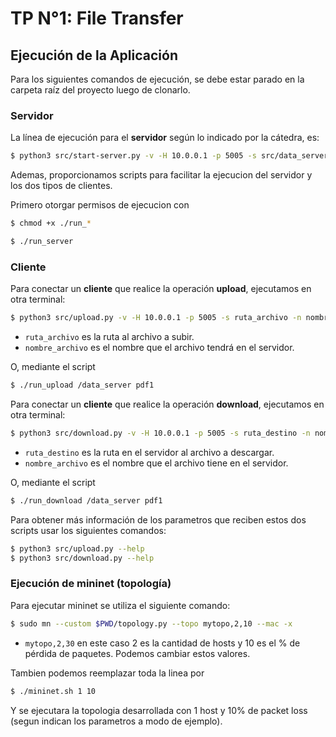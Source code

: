 # TP N°1: File Transfer

## Ejecución de la Aplicación

Para los siguientes comandos de ejecución, se debe estar parado en la carpeta
raíz del proyecto luego de clonarlo.

### Servidor

La línea de ejecución para el **servidor** según lo indicado por la cátedra, es:

```sh
$ python3 src/start-server.py -v -H 10.0.0.1 -p 5005 -s src/data_server
```
Ademas, proporcionamos scripts para facilitar la ejecucion del servidor y los dos tipos de clientes.

Primero otorgar permisos de ejecucion con
```sh
$ chmod +x ./run_*
```

```sh
$ ./run_server
```

### Cliente

Para conectar un **cliente** que realice la operación **upload**, ejecutamos en
otra terminal:

```sh
$ python3 src/upload.py -v -H 10.0.0.1 -p 5005 -s ruta_archivo -n nombre_archivo
```
- ``ruta_archivo`` es la ruta al archivo a subir.
- ``nombre_archivo`` es el nombre que el archivo tendrá en el servidor.

O, mediante el script
```sh
$ ./run_upload /data_server pdf1
```

Para conectar un **cliente** que realice la operación **download**, ejecutamos
en otra terminal:

```sh
$ python3 src/download.py -v -H 10.0.0.1 -p 5005 -s ruta_destino -n nombre_archivo
```

- ``ruta_destino`` es la ruta en el servidor al archivo a descargar.
- ``nombre_archivo`` es el nombre que el archivo tiene en el servidor.

O, mediante el script
```sh
$ ./run_download /data_server pdf1
```

Para obtener más información de los parametros que reciben estos dos scripts
usar los siguientes comandos:

```sh
$ python3 src/upload.py --help
$ python3 src/download.py --help
```

### Ejecución de mininet (topología)

Para ejecutar mininet se utiliza el siguiente comando:

```sh
$ sudo mn --custom $PWD/topology.py --topo mytopo,2,10 --mac -x
```

- ``mytopo,2,30`` en este caso 2 es la cantidad de hosts y 10 es el % de pérdida
  de paquetes. Podemos cambiar estos valores.

Tambien podemos reemplazar toda la linea por

```sh
$ ./mininet.sh 1 10
```
Y se ejecutara la topologia desarrollada con 1 host y 10% de packet loss (segun indican los parametros a modo de ejemplo).